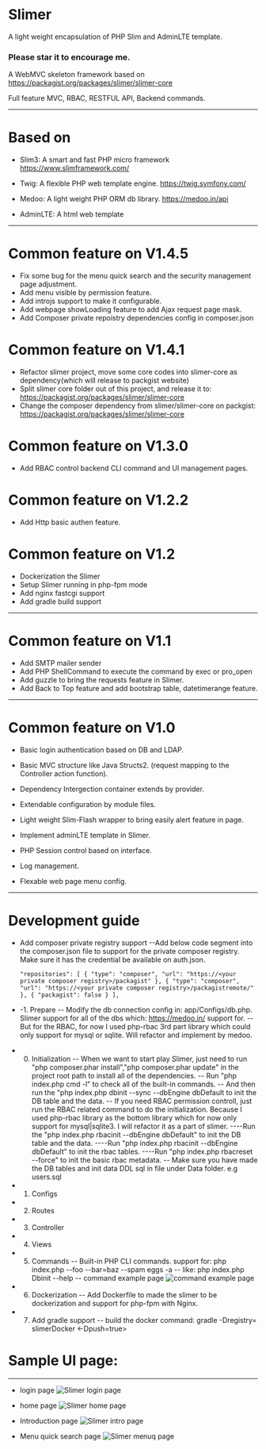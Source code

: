 # Slimer
A light weight encapsulation of PHP Slim and AdminLTE template.

<H3>Please star it to encourage me.</h3>

A WebMVC skeleton framework based on https://packagist.org/packages/slimer/slimer-core

Full feature MVC, RBAC, RESTFUL API, Backend commands.

----------
# Based on
- Slim3: A smart and fast PHP micro framework https://www.slimframework.com/

- Twig: A flexible PHP web template engine. https://twig.symfony.com/

- Medoo: A light weight PHP ORM db library. https://medoo.in/api

- AdminLTE: A html web template

----------
# Common feature on V1.4.5
- Fix some bug for the menu quick search and the security management page adjustment.
- Add menu visible by permission feature.
- Add introjs support to make it configurable.
- Add webpage showLoading feature to add Ajax request page mask.
- Add Composer private repoistry dependencies config in composer.json

# Common feature on V1.4.1
- Refactor slimer project, move some core codes into slimer-core as dependency(which will release to packgist website)
- Split slimer core folder out of this project, and release it to: https://packagist.org/packages/slimer/slimer-core
- Change the composer dependency from slimer/slimer-core on packgist:  https://packagist.org/packages/slimer/slimer-core

# Common feature on V1.3.0
- Add RBAC control backend CLI command and UI management pages.

# Common feature on V1.2.2
- Add Http basic authen feature.

# Common feature on V1.2

- Dockerization the Slimer
- Setup Slimer running in php-fpm mode
- Add nginx fastcgi support
- Add gradle build support

----------

# Common feature on V1.1
- Add SMTP mailer sender
- Add PHP ShellCommand to execute the command by exec or pro_open
- Add guzzle to bring the requests feature in Slimer.
- Add Back to Top feature and add bootstrap table, datetimerange feature.

----------

# Common feature on V1.0
- Basic login authentication based on DB and LDAP.

- Basic MVC structure like Java Structs2. (request mapping to the Controller action function).

- Dependency Intergection container extends by provider. 

- Extendable configuration by module files.

- Light weight Slim-Flash wrapper to bring easily alert feature in page.

- Implement adminLTE template in Slimer.

- PHP Session control based on interface.

- Log management.

- Flexable web page menu config.

----------

# Development guide

- Add composer private registry support
 --Add below code segment into the composer.json file to support for the private composer registry. Make sure it has the credential be available on auth.json.
 
	`"repositories": [
    	{
            "type": "composer",
            "url": "https://<your private composer registry>/packagist"
        },
        {
            "type": "composer",
            "url": "https://<your private composer registry>/packagistremote/"
        },
		{
			"packagist": false
		}
    ],`

- -1. Prepare
  -- Modify the db connection config in: app/Configs/db.php. Slimer support for all of the dbs which: https://medoo.in/ support for.
  -- But for the RBAC, for now I used php-rbac 3rd part library which could only support for mysql or sqlite. Will refactor and implement by medoo.  
  
- 0. Initialization
  -- When we want to start play Slimer, just need to run "php composer.phar install","php composer.phar update" in the project root path to install all of the dependencies.
  -- Run "php index.php cmd -l" to check all of the built-in commands.
  -- And then run the "php index.php dbinit --sync --dbEngine dbDefault to init the DB table and the data.
  -- If you need RBAC permission controll, just run the RBAC related command to do the initialization.
     Because I used php-rbac library as the bottom library which for now only support for mysql|sqlite3. 
     I will refactor it as a part of slimer.
  	 ----Run the "php index.php rbacinit --dbEngine dbDefault" to init the DB table and the data.
  	 ----Run "php index.php rbacinit --dbEngine dbDefault" to init the rbac tables.
  	 ----Run "php index.php rbacreset --force" to init the basic rbac metadata.
  -- Make sure you have made the DB tables and init data DDL sql in file under Data folder.  e.g  users.sql

- 1. Configs

- 2. Routes

- 3. Controller

- 4. Views

- 5. Commands
  -- Built-in PHP CLI commands.  support for:  php index.php <command name> --foo --bar=baz --spam eggs  -a
  -- like:  php index.php Dbinit --help
  -- command example page
  ![command example page](https://github.com/cw1427/Slimer/blob/master/app/Static/img/cmd.png)
  
- 6. Dockerization 
  -- Add Dockerfile to made the slimer to be dockerization and support for php-fpm with Nginx.
  
- 7. Add gradle support
  -- build the docker command:  gradle -Dregistry=<your local docker registry> slimerDocker <-Dpush=true>





# Sample UI page:

----------

- login page
![Slimer login page](https://github.com/cw1427/Slimer/blob/master/app/Static/img/login.png)


- home page
![Slimer home page](https://github.com/cw1427/Slimer/blob/master/app/Static/img/admin.png)

- Introduction page
![Slimer intro page](https://github.com/cw1427/Slimer/blob/master/app/Static/img/intro.png)

- Menu quick search page
![Slimer menuq page](https://github.com/cw1427/Slimer/blob/master/app/Static/img/menuQuickSearch.png)